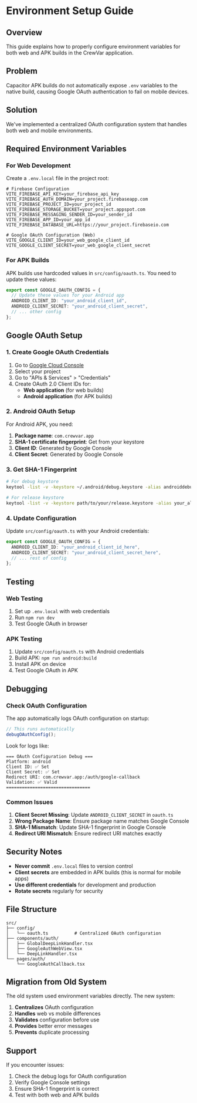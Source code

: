 # Environment Setup Guide

## Overview

This guide explains how to properly configure environment variables for both web and APK builds in the CrewVar application.

## Problem

Capacitor APK builds do not automatically expose `.env` variables to the native build, causing Google OAuth authentication to fail on mobile devices.

## Solution

We've implemented a centralized OAuth configuration system that handles both web and mobile environments.

## Required Environment Variables

### For Web Development

Create a `.env.local` file in the project root:

```env
# Firebase Configuration
VITE_FIREBASE_API_KEY=your_firebase_api_key
VITE_FIREBASE_AUTH_DOMAIN=your_project.firebaseapp.com
VITE_FIREBASE_PROJECT_ID=your_project_id
VITE_FIREBASE_STORAGE_BUCKET=your_project.appspot.com
VITE_FIREBASE_MESSAGING_SENDER_ID=your_sender_id
VITE_FIREBASE_APP_ID=your_app_id
VITE_FIREBASE_DATABASE_URL=https://your_project.firebaseio.com

# Google OAuth Configuration (Web)
VITE_GOOGLE_CLIENT_ID=your_web_google_client_id
VITE_GOOGLE_CLIENT_SECRET=your_web_google_client_secret
```

### For APK Builds

APK builds use hardcoded values in `src/config/oauth.ts`. You need to update these values:

```typescript
export const GOOGLE_OAUTH_CONFIG = {
  // Update these values for your Android app
  ANDROID_CLIENT_ID: "your_android_client_id",
  ANDROID_CLIENT_SECRET: "your_android_client_secret",
  // ... other config
};
```

## Google OAuth Setup

### 1. Create Google OAuth Credentials

1. Go to [Google Cloud Console](https://console.cloud.google.com)
2. Select your project
3. Go to "APIs & Services" > "Credentials"
4. Create OAuth 2.0 Client IDs for:
   - **Web application** (for web builds)
   - **Android application** (for APK builds)

### 2. Android OAuth Setup

For Android APK, you need:

1. **Package name**: `com.crewvar.app`
2. **SHA-1 certificate fingerprint**: Get from your keystore
3. **Client ID**: Generated by Google Console
4. **Client Secret**: Generated by Google Console

### 3. Get SHA-1 Fingerprint

```bash
# For debug keystore
keytool -list -v -keystore ~/.android/debug.keystore -alias androiddebugkey -storepass android -keypass android

# For release keystore
keytool -list -v -keystore path/to/your/release.keystore -alias your_alias
```

### 4. Update Configuration

Update `src/config/oauth.ts` with your Android credentials:

```typescript
export const GOOGLE_OAUTH_CONFIG = {
  ANDROID_CLIENT_ID: "your_android_client_id_here",
  ANDROID_CLIENT_SECRET: "your_android_client_secret_here",
  // ... rest of config
};
```

## Testing

### Web Testing

1. Set up `.env.local` with web credentials
2. Run `npm run dev`
3. Test Google OAuth in browser

### APK Testing

1. Update `src/config/oauth.ts` with Android credentials
2. Build APK: `npm run android:build`
3. Install APK on device
4. Test Google OAuth in APK

## Debugging

### Check OAuth Configuration

The app automatically logs OAuth configuration on startup:

```typescript
// This runs automatically
debugOAuthConfig();
```

Look for logs like:

```
=== OAuth Configuration Debug ===
Platform: android
Client ID: ✅ Set
Client Secret: ✅ Set
Redirect URI: com.crewvar.app:/auth/google-callback
Validation: ✅ Valid
================================
```

### Common Issues

1. **Client Secret Missing**: Update `ANDROID_CLIENT_SECRET` in `oauth.ts`
2. **Wrong Package Name**: Ensure package name matches Google Console
3. **SHA-1 Mismatch**: Update SHA-1 fingerprint in Google Console
4. **Redirect URI Mismatch**: Ensure redirect URI matches exactly

## Security Notes

- **Never commit** `.env.local` files to version control
- **Client secrets** are embedded in APK builds (this is normal for mobile apps)
- **Use different credentials** for development and production
- **Rotate secrets** regularly for security

## File Structure

```
src/
├── config/
│   └── oauth.ts          # Centralized OAuth configuration
├── components/auth/
│   ├── GlobalDeepLinkHandler.tsx
│   ├── GoogleAuthWebView.tsx
│   └── DeepLinkHandler.tsx
└── pages/auth/
    └── GoogleAuthCallback.tsx
```

## Migration from Old System

The old system used environment variables directly. The new system:

1. **Centralizes** OAuth configuration
2. **Handles** web vs mobile differences
3. **Validates** configuration before use
4. **Provides** better error messages
5. **Prevents** duplicate processing

## Support

If you encounter issues:

1. Check the debug logs for OAuth configuration
2. Verify Google Console settings
3. Ensure SHA-1 fingerprint is correct
4. Test with both web and APK builds

